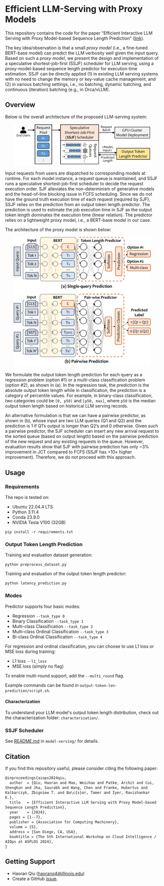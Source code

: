 # Efficient LLM-Serving with Proxy Models

This repository contains the code for the paper "Efficient Interactive LLM Serving with Proxy Model-based Sequence Length Prediction" ([link](https://arxiv.org/pdf/2404.08509.pdf)).

The key idea/observation is that a small *proxy model* (i.e., a fine-tuned BERT-base model) can predict the LLM verbosity well given the input query.
Based on such a *proxy model*, we present the design and implementation of a speculative shortest-job-first (SSJF) scheduler for LLM serving, using a proxy-model-based sequence length predictor for execution time estimation.
SSJF can be directly applied (1) in existing LLM serving systems with no need to change the memory or key-value cache management, and (2) in various batching settings, i.e., no batching, dynamic batching, and continuous (iteration) batching (e.g., in Orca/vLLM).

## Overview

Below is the overall architecture of the proposed LLM-serving system:

<p align="center">
  <img src="docs/scheduler.png" width="450" title="architecture">
</p>

<!-- ![Overall Architecture of the Proposed LLM-Serving System](docs/scheduler.png) -->

Input requests from users are dispatched to corresponding models at runtime.
For each model instance, a request queue is maintained, and SSJF runs a speculative shortest-job-first scheduler to decide the request execution order.
SJF alleviates the non-determinism of generative models and the head-of-line blocking issue in FCFS scheduling.
Since we do not have the ground truth execution time of each request (required by SJF), SSJF relies on the prediction from an output token length predictor.
The prediction is used to estimate the job execution time in SJF as the output token length dominates the execution time (linear relation).
The predictor relies on a lightweight proxy model, i.e., a BERT-base model in our case.

The architecture of the proxy model is shown below:

<p align="center">
  <img src="docs/predictor.png" width="450" title="architecture">
</p>

<!-- ![Architecture of the Proxy Model](docs/predictor.png) -->

We formulate the output token length prediction for each query as a regression problem (option #1) or a multi-class classification problem (option #2), as shown in (a).
In the regression task, the prediction is the absolute output token length while in classification, the prediction is a category of percentile values.
For example, in binary-class classification, two categories could be `[0, p50)` and `[p50, max]`, where `p50` is the median output token length based on historical LLM serving records.

An alternative formulation is that we can have a pairwise predictor, as shown in (b), whose input are two LLM queries (Q1 and Q2) and the prediction is 1 if Q1’s output is longer than Q2’s and 0 otherwise.
Given such a pairwise predictor, the SJF scheduler can insert any new arrival request to the sorted queue (based on output length) based on the pairwise prediction of the new request and any existing requests in the queue. However, evaluation results show that SJF with pairwise prediction has only ~3% improvement in JCT compared to FCFS (SSJF has >10× higher improvement).
Therefore, we do not proceed with this approach.

## Usage

### Requirements

The repo is tested on:
- Ubuntu 22.04.4 LTS
- Python 3.11.4
- Conda 23.9.0
- NVIDIA Tesla V100 (32GB)

```
pip install -r requirements.txt
```

### Output Token Length Prediction

Training and evaluation dataset generation:

```
python preprocess_dataset.py
```

Training and evaluation of the output token length predictor:

```
python latency_prediction.py
```

### Modes

Predictor supports four basic modes:
- Regression `--task_type 0`
- Binary Classification `--task_type 1`
- Multi-class Classification `--task_type 2`
- Multi-class Ordinal Classification `--task_type 3`
- Bi-class Ordinal Classification `--task_type 4`

For regression and ordinal classification, you can choose to use L1 loss or MSE loss during training:
- L1 loss `--l1_loss`
- MSE loss (simply no flag)

To enable multi-round support, add the `--multi_round` flag.

Example commands can be found in `output-token-len-prediction/script.sh`.

#### Characterization

To understand your LLM model's output token length distribution, check out the characterization folder: `characterization/`.

### SSJF Scheduler

See [README.md](model-serving/README.md) in `model-serving/` for details.

## Citation

If you find this repository useful, please consider citing the following paper:

```
@inproceedings{aiops2024qiu,
  author  = {Qiu, Haoran and Mao, Weichao and Patke, Archit and Cui, Shengkun and Jha, Saurabh and Wang, Chen and Franke, Hubertus and Kalbarczyk, Zbigniew T. and Ba\c{s}ar, Tamer and Iyer, Ravishankar K.},
  title   = {Efficient Interactive LLM Serving with Proxy Model-based Sequence Length Prediction},
  year    = {2024},
  pages = {1--7},
  publisher = {Association for Computing Machinery},
  volume = {5},
  address = {San Diego, CA, USA},
  booktitle = {The 5th International Workshop on Cloud Intelligence / AIOps at ASPLOS 2024},
}
```

## Getting Support

- Haoran Qiu (haoranq4@illinois.edu)
- Create a GitHub [issue](https://github.com/James-QiuHaoran/LLM-serving-with-proxy-models/issues).
